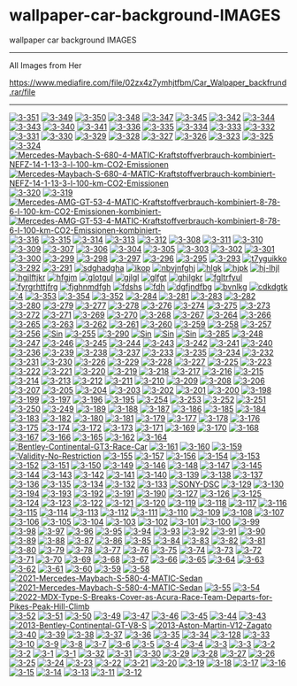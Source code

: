 # wallpaper-car-background-IMAGES
wallpaper car background IMAGES

** **

All Images from Her

https://www.mediafire.com/file/02zx4z7ymhjtfbm/Car_Walpaper_backfrund.rar/file

** **

<a href="https://ibb.co/VSQJgFz"><img src="https://i.ibb.co/0MFmC06/3-351.jpg" alt="3-351" border="0"></a>
<a href="https://ibb.co/1LmG6tN"><img src="https://i.ibb.co/zr4VJTg/3-349.jpg" alt="3-349" border="0"></a>
<a href="https://ibb.co/HHHm5QN"><img src="https://i.ibb.co/G55gzjs/3-350.jpg" alt="3-350" border="0"></a>
<a href="https://ibb.co/5rQtw7X"><img src="https://i.ibb.co/gS0Hhnb/3-348.jpg" alt="3-348" border="0"></a>
<a href="https://ibb.co/bBvKr8z"><img src="https://i.ibb.co/d2p5QzG/3-347.jpg" alt="3-347" border="0"></a>
<a href="https://ibb.co/wS4bpbH"><img src="https://i.ibb.co/VgThMhy/3-345.jpg" alt="3-345" border="0"></a>
<a href="https://ibb.co/J3fgdQ1"><img src="https://i.ibb.co/2ZDH6N9/3-342.jpg" alt="3-342" border="0"></a>
<a href="https://ibb.co/gjGb7Ny"><img src="https://i.ibb.co/w0TZLVy/3-344.jpg" alt="3-344" border="0"></a>
<a href="https://ibb.co/FwFz2x9"><img src="https://i.ibb.co/0MxrTDk/3-343.jpg" alt="3-343" border="0"></a>
<a href="https://ibb.co/zPJ044s"><img src="https://i.ibb.co/ygSbQQ0/3-340.jpg" alt="3-340" border="0"></a>
<a href="https://ibb.co/hBtkZ7J"><img src="https://i.ibb.co/dPzSLWw/3-341.jpg" alt="3-341" border="0"></a>
<a href="https://ibb.co/2kgVNBr"><img src="https://i.ibb.co/W2g8t1X/3-336.jpg" alt="3-336" border="0"></a>
<a href="https://ibb.co/VVLVJgj"><img src="https://i.ibb.co/rkQkFx7/3-335.jpg" alt="3-335" border="0"></a>
<a href="https://ibb.co/JFFtzk2"><img src="https://i.ibb.co/gFF9Dgw/3-334.jpg" alt="3-334" border="0"></a>
<a href="https://ibb.co/b1pbyjJ"><img src="https://i.ibb.co/F6GHfkV/3-333.jpg" alt="3-333" border="0"></a>
<a href="https://ibb.co/92RnVqR"><img src="https://i.ibb.co/hHpsZKp/3-332.jpg" alt="3-332" border="0"></a>
<a href="https://ibb.co/hDGMcQ3"><img src="https://i.ibb.co/m6nB0Zf/3-331.jpg" alt="3-331" border="0"></a>
<a href="https://ibb.co/VwxkVRT"><img src="https://i.ibb.co/0sKzqTr/3-330.jpg" alt="3-330" border="0"></a>
<a href="https://ibb.co/s3XpKJ0"><img src="https://i.ibb.co/vzMC3v7/3-329.jpg" alt="3-329" border="0"></a>
<a href="https://ibb.co/K07qQcL"><img src="https://i.ibb.co/3rWN85M/3-328.jpg" alt="3-328" border="0"></a>
<a href="https://ibb.co/VW5Hz8n"><img src="https://i.ibb.co/zhD8Bw9/3-327.jpg" alt="3-327" border="0"></a>
<a href="https://ibb.co/5L2nQ8S"><img src="https://i.ibb.co/hVCZGW4/3-326.jpg" alt="3-326" border="0"></a>
<a href="https://ibb.co/PWyxGHH"><img src="https://i.ibb.co/ykC0Fjj/3-323.jpg" alt="3-323" border="0"></a>
<a href="https://ibb.co/Xt1Lj7Y"><img src="https://i.ibb.co/KWdhb2K/3-325.jpg" alt="3-325" border="0"></a>
<a href="https://ibb.co/zNC85H1"><img src="https://i.ibb.co/hCrXM1k/3-324.jpg" alt="3-324" border="0"></a>
<a href="https://ibb.co/ZmSmfCz"><img src="https://i.ibb.co/RyNygWT/Mercedes-Maybach-S-680-4-MATIC-Kraftstoffverbrauch-kombiniert-NEFZ-14-1-13-3-l-100-km-CO2-Emissionen.jpg" alt="Mercedes-Maybach-S-680-4-MATIC-Kraftstoffverbrauch-kombiniert-NEFZ-14-1-13-3-l-100-km-CO2-Emissionen" border="0"></a>
<a href="https://ibb.co/3hf2ZdM"><img src="https://i.ibb.co/GPsySpt/Mercedes-Maybach-S-680-4-MATIC-Kraftstoffverbrauch-kombiniert-NEFZ-14-1-13-3-l-100-km-CO2-Emissionen.jpg" alt="Mercedes-Maybach-S-680-4-MATIC-Kraftstoffverbrauch-kombiniert-NEFZ-14-1-13-3-l-100-km-CO2-Emissionen" border="0"></a>
<a href="https://ibb.co/5LqVCT4"><img src="https://i.ibb.co/DQ3nm4W/3-320.jpg" alt="3-320" border="0"></a>
<a href="https://ibb.co/xfRHH13"><img src="https://i.ibb.co/s6MHHKt/3-319.jpg" alt="3-319" border="0"></a>
<a href="https://ibb.co/F3PKMSP"><img src="https://i.ibb.co/C8rzZkr/Mercedes-AMG-GT-53-4-MATIC-Kraftstoffverbrauch-kombiniert-8-78-6-l-100-km-CO2-Emissionen-kombiniert.jpg" alt="Mercedes-AMG-GT-53-4-MATIC-Kraftstoffverbrauch-kombiniert-8-78-6-l-100-km-CO2-Emissionen-kombiniert-" border="0"></a>
<a href="https://ibb.co/X8B4ndg"><img src="https://i.ibb.co/fvRS3K5/Mercedes-AMG-GT-53-4-MATIC-Kraftstoffverbrauch-kombiniert-8-78-6-l-100-km-CO2-Emissionen-kombiniert.jpg" alt="Mercedes-AMG-GT-53-4-MATIC-Kraftstoffverbrauch-kombiniert-8-78-6-l-100-km-CO2-Emissionen-kombiniert-" border="0"></a>
<a href="https://ibb.co/RgKdYB1"><img src="https://i.ibb.co/6ySLr12/3-316.jpg" alt="3-316" border="0"></a>
<a href="https://ibb.co/8KqkFX7"><img src="https://i.ibb.co/NV5Rw7y/3-315.jpg" alt="3-315" border="0"></a>
<a href="https://ibb.co/YdbMWBy"><img src="https://i.ibb.co/8xXpBgd/3-314.jpg" alt="3-314" border="0"></a>
<a href="https://ibb.co/hHjgPYt"><img src="https://i.ibb.co/5vy1NKf/3-313.jpg" alt="3-313" border="0"></a>
<a href="https://ibb.co/Kxw2hjt"><img src="https://i.ibb.co/yFS6Pnz/3-312.jpg" alt="3-312" border="0"></a>
<a href="https://ibb.co/cQPxqsv"><img src="https://i.ibb.co/hVkC0TM/3-308.jpg" alt="3-308" border="0"></a>
<a href="https://ibb.co/BCFFqhW"><img src="https://i.ibb.co/pL55JHV/3-311.jpg" alt="3-311" border="0"></a>
<a href="https://ibb.co/RBhV9gY"><img src="https://i.ibb.co/b2H8P6Q/3-310.jpg" alt="3-310" border="0"></a>
<a href="https://ibb.co/Dtt0d2k"><img src="https://i.ibb.co/Qffy0wn/3-309.jpg" alt="3-309" border="0"></a>
<a href="https://ibb.co/PW4GYnv"><img src="https://i.ibb.co/vdm4BG6/3-307.jpg" alt="3-307" border="0"></a>
<a href="https://ibb.co/QYgj0YJ"><img src="https://i.ibb.co/zPMHdPm/3-306.jpg" alt="3-306" border="0"></a>
<a href="https://ibb.co/bsb4PzF"><img src="https://i.ibb.co/n7PXbzB/3-304.jpg" alt="3-304" border="0"></a>
<a href="https://ibb.co/p36BF9Q"><img src="https://i.ibb.co/9qmk5Ch/3-305.jpg" alt="3-305" border="0"></a>
<a href="https://ibb.co/w686bbB"><img src="https://i.ibb.co/SvHv115/3-303.jpg" alt="3-303" border="0"></a>
<a href="https://ibb.co/cThq9XM"><img src="https://i.ibb.co/ggZY8FH/3-302.jpg" alt="3-302" border="0"></a>
<a href="https://ibb.co/qDJStDv"><img src="https://i.ibb.co/FhHrShF/3-301.jpg" alt="3-301" border="0"></a>
<a href="https://ibb.co/0cLXyF5"><img src="https://i.ibb.co/s24P967/3-300.jpg" alt="3-300" border="0"></a>
<a href="https://ibb.co/c6J3QXq"><img src="https://i.ibb.co/T4c2tqy/3-299.jpg" alt="3-299" border="0"></a>
<a href="https://ibb.co/WHbK7cF"><img src="https://i.ibb.co/2FDKRjP/3-298.jpg" alt="3-298" border="0"></a>
<a href="https://ibb.co/fF71qyr"><img src="https://i.ibb.co/kBFH5wq/3-297.jpg" alt="3-297" border="0"></a>
<a href="https://ibb.co/djxLWQf"><img src="https://i.ibb.co/JmgyBzc/3-296.jpg" alt="3-296" border="0"></a>
<a href="https://ibb.co/G5N2Lfv"><img src="https://i.ibb.co/x7dj0KS/3-295.jpg" alt="3-295" border="0"></a>
<a href="https://ibb.co/ysNQbHK"><img src="https://i.ibb.co/6syWfjG/3-293.jpg" alt="3-293" border="0"></a>
<a href="https://ibb.co/GVhZdhD"><img src="https://i.ibb.co/8jhymhw/t7yguikko.jpg" alt="t7yguikko" border="0"></a>
<a href="https://ibb.co/1MgWxwS"><img src="https://i.ibb.co/W0hJ1YT/3-292.jpg" alt="3-292" border="0"></a>
<a href="https://ibb.co/r022SzY"><img src="https://i.ibb.co/54hhySm/3-291.jpg" alt="3-291" border="0"></a>
<a href="https://ibb.co/1R4sjM8"><img src="https://i.ibb.co/MPJ8QfM/sdghadgha.jpg" alt="sdghadgha" border="0"></a>
<a href="https://ibb.co/mvQcxn6"><img src="https://i.ibb.co/FsGDPQg/ikop.jpg" alt="ikop" border="0"></a>
<a href="https://ibb.co/P99z86M"><img src="https://i.ibb.co/JyyFPsq/nbvjnfghj.jpg" alt="nbvjnfghj" border="0"></a>
<a href="https://ibb.co/QJJPMRb"><img src="https://i.ibb.co/9ppbWL8/hlgk.jpg" alt="hlgk" border="0"></a>
<a href="https://ibb.co/wrGn3WK"><img src="https://i.ibb.co/YTn5Ykt/hjpk.jpg" alt="hjpk" border="0"></a>
<a href="https://ibb.co/nRNPmcp"><img src="https://i.ibb.co/6N7XwPQ/hj-lhjl.jpg" alt="hj-lhjl" border="0"></a>
<a href="https://ibb.co/XYG22Vq"><img src="https://i.ibb.co/LNskkv3/hgjlftjkr.jpg" alt="hgjlftjkr" border="0"></a>
<a href="https://ibb.co/jJDL5W3"><img src="https://i.ibb.co/kmXhy9q/hfgjm.jpg" alt="hfgjm" border="0"></a>
<a href="https://ibb.co/Mk1zH7j"><img src="https://i.ibb.co/pjKHTds/glotgul.jpg" alt="glotgul" border="0"></a>
<a href="https://ibb.co/Fwj2Q0s"><img src="https://i.ibb.co/C7TgjMJ/gjlgl.jpg" alt="gjlgl" border="0"></a>
<a href="https://ibb.co/F0VVj3G"><img src="https://i.ibb.co/P9QQfjB/glfgt.jpg" alt="glfgt" border="0"></a>
<a href="https://ibb.co/M1SMJ7Z"><img src="https://i.ibb.co/gW9zcJm/ghjlgkr.jpg" alt="ghjlgkr" border="0"></a>
<a href="https://ibb.co/K6cyHpJ"><img src="https://i.ibb.co/9nmYjk7/fgltrfyul.jpg" alt="fgltrfyul" border="0"></a>
<a href="https://ibb.co/r2DZyqq"><img src="https://i.ibb.co/1GF92BB/fyrgrhttjfrg.jpg" alt="fyrgrhttjfrg" border="0"></a>
<a href="https://ibb.co/fpC8rL8"><img src="https://i.ibb.co/VSvHM5H/fjghnmdfgh.jpg" alt="fjghnmdfgh" border="0"></a>
<a href="https://ibb.co/BzMP96S"><img src="https://i.ibb.co/xCTsNgR/fdshs.jpg" alt="fdshs" border="0"></a>
<a href="https://ibb.co/ZYfRvW4"><img src="https://i.ibb.co/GtdfGcY/fdh.jpg" alt="fdh" border="0"></a>
<a href="https://ibb.co/jvpc99s"><img src="https://i.ibb.co/nsWHqqt/dgfjndfbg.jpg" alt="dgfjndfbg" border="0"></a>
<a href="https://ibb.co/G5Pr2tZ"><img src="https://i.ibb.co/5RcJ8nQ/bvnlkg.jpg" alt="bvnlkg" border="0"></a>
<a href="https://ibb.co/cNYpJ0x"><img src="https://i.ibb.co/HrhM76X/cdkdgtk.jpg" alt="cdkdgtk" border="0"></a>
<a href="https://ibb.co/82yMkwW"><img src="https://i.ibb.co/VDFV6G7/4.jpg" alt="4" border="0"></a>
<a href="https://ibb.co/68848Gt"><img src="https://i.ibb.co/hccKcrd/3-353.jpg" alt="3-353" border="0"></a>
<a href="https://ibb.co/pvDymkL"><img src="https://i.ibb.co/8D3chQ7/3-354.jpg" alt="3-354" border="0"></a>
<a href="https://ibb.co/Cmyg6hj"><img src="https://i.ibb.co/vVWphZN/3-352.jpg" alt="3-352" border="0"></a>
<a href="https://ibb.co/T2TGkxf"><img src="https://i.ibb.co/SyxgP4j/3-284.jpg" alt="3-284" border="0"></a>
<a href="https://ibb.co/gJpvgZd"><img src="https://i.ibb.co/x60m5qY/3-281.jpg" alt="3-281" border="0"></a>
<a href="https://ibb.co/DbyG5mH"><img src="https://i.ibb.co/j52VgqP/3-283.jpg" alt="3-283" border="0"></a>
<a href="https://ibb.co/2gVMqYX"><img src="https://i.ibb.co/Wg8znpS/3-282.jpg" alt="3-282" border="0"></a>
<a href="https://ibb.co/rk7sDpF"><img src="https://i.ibb.co/Mn26F1Z/3-280.jpg" alt="3-280" border="0"></a>
<a href="https://ibb.co/Gx8bby7"><img src="https://i.ibb.co/Lkc22mS/3-279.jpg" alt="3-279" border="0"></a>
<a href="https://ibb.co/YDqSwJL"><img src="https://i.ibb.co/28frHRk/3-277.jpg" alt="3-277" border="0"></a>
<a href="https://ibb.co/482nnvZ"><img src="https://i.ibb.co/ByG55WV/3-278.jpg" alt="3-278" border="0"></a>
<a href="https://ibb.co/DfkkFx8"><img src="https://i.ibb.co/b5LLVS2/3-276.jpg" alt="3-276" border="0"></a>
<a href="https://ibb.co/XjB0q91"><img src="https://i.ibb.co/q7GqvzK/3-274.jpg" alt="3-274" border="0"></a>
<a href="https://ibb.co/ZzTzTRs"><img src="https://i.ibb.co/v4z4zC5/3-275.jpg" alt="3-275" border="0"></a>
<a href="https://ibb.co/dPGJk9D"><img src="https://i.ibb.co/X7SkFBt/3-273.jpg" alt="3-273" border="0"></a>
<a href="https://ibb.co/YP1ZJH4"><img src="https://i.ibb.co/sbNHc8p/3-272.jpg" alt="3-272" border="0"></a>
<a href="https://ibb.co/W5BNjnK"><img src="https://i.ibb.co/YQf4w2j/3-271.jpg" alt="3-271" border="0"></a>
<a href="https://ibb.co/T4jKCCh"><img src="https://i.ibb.co/fk68cc0/3-269.jpg" alt="3-269" border="0"></a>
<a href="https://ibb.co/sb3pD7B"><img src="https://i.ibb.co/7jyxTh9/3-270.jpg" alt="3-270" border="0"></a>
<a href="https://ibb.co/Kq7srP4"><img src="https://i.ibb.co/hWHdm6Q/3-268.jpg" alt="3-268" border="0"></a>
<a href="https://ibb.co/ZKxs1Tn"><img src="https://i.ibb.co/gwJ1Fg5/3-267.jpg" alt="3-267" border="0"></a>
<a href="https://ibb.co/nP4wT95"><img src="https://i.ibb.co/sWcghnM/3-264.jpg" alt="3-264" border="0"></a>
<a href="https://ibb.co/4Psq4vh"><img src="https://i.ibb.co/86zCPv1/3-266.jpg" alt="3-266" border="0"></a>
<a href="https://ibb.co/fSWjmdD"><img src="https://i.ibb.co/sP48L9W/3-265.jpg" alt="3-265" border="0"></a>
<a href="https://ibb.co/gV4XRPm"><img src="https://i.ibb.co/X8YdC3j/3-263.jpg" alt="3-263" border="0"></a>
<a href="https://ibb.co/kxkB4Fr"><img src="https://i.ibb.co/479t8xD/3-262.jpg" alt="3-262" border="0"></a>
<a href="https://ibb.co/PY0zDpv"><img src="https://i.ibb.co/LPHhNwX/3-261.jpg" alt="3-261" border="0"></a>
<a href="https://ibb.co/k39F3bV"><img src="https://i.ibb.co/jVWFV09/3-260.jpg" alt="3-260" border="0"></a>
<a href="https://ibb.co/b1Wzn28"><img src="https://i.ibb.co/zsnGw70/3-259.jpg" alt="3-259" border="0"></a>
<a href="https://ibb.co/QN98m5P"><img src="https://i.ibb.co/Hz7NgJt/3-258.jpg" alt="3-258" border="0"></a>
<a href="https://ibb.co/h1x86PN"><img src="https://i.ibb.co/Csp0cky/3-257.jpg" alt="3-257" border="0"></a>
<a href="https://ibb.co/bmP32X1"><img src="https://i.ibb.co/vqHBQk1/3-256.jpg" alt="3-256" border="0"></a>
<a href="https://ibb.co/0GLVTSr"><img src="https://i.ibb.co/tJ6PgtD/Sin.jpg" alt="Sin" border="0"></a>
<a href="https://ibb.co/09jDhSd"><img src="https://i.ibb.co/pKv0J89/3-255.jpg" alt="3-255" border="0"></a>
<a href="https://ibb.co/jLyDn95"><img src="https://i.ibb.co/gDSJkb7/3-290.jpg" alt="3-290" border="0"></a>
<a href="https://ibb.co/khMHB4z"><img src="https://i.ibb.co/NL7VC9f/Sin.jpg" alt="Sin" border="0"></a>
<a href="https://ibb.co/Wndkkbz"><img src="https://i.ibb.co/Q9qPP2H/Sin.jpg" alt="Sin" border="0"></a>
<a href="https://ibb.co/YhscNdb"><img src="https://i.ibb.co/jDXy8wH/Sin.jpg" alt="Sin" border="0"></a>
<a href="https://ibb.co/WHkkTxB"><img src="https://i.ibb.co/K52210V/3-285.jpg" alt="3-285" border="0"></a>
<a href="https://ibb.co/rdNc7DP"><img src="https://i.ibb.co/BnFrz0D/3-248.jpg" alt="3-248" border="0"></a>
<a href="https://ibb.co/8x5sdMj"><img src="https://i.ibb.co/n1cmnrD/3-247.jpg" alt="3-247" border="0"></a>
<a href="https://ibb.co/61TbYCr"><img src="https://i.ibb.co/1dPKZW7/3-246.jpg" alt="3-246" border="0"></a>
<a href="https://ibb.co/TYfmcqj"><img src="https://i.ibb.co/k57QK6b/3-245.jpg" alt="3-245" border="0"></a>
<a href="https://ibb.co/dQ5R9YR"><img src="https://i.ibb.co/K9rJZvJ/3-244.jpg" alt="3-244" border="0"></a>
<a href="https://ibb.co/WtZ1JZb"><img src="https://i.ibb.co/VmR84R7/3-243.jpg" alt="3-243" border="0"></a>
<a href="https://ibb.co/ZMx7pHq"><img src="https://i.ibb.co/sVqzd58/3-242.jpg" alt="3-242" border="0"></a>
<a href="https://ibb.co/X3DmvHV"><img src="https://i.ibb.co/yYpLb2V/3-241.jpg" alt="3-241" border="0"></a>
<a href="https://ibb.co/YhxfN5k"><img src="https://i.ibb.co/yqrgNzy/3-240.jpg" alt="3-240" border="0"></a>
<a href="https://ibb.co/cXyFSq2"><img src="https://i.ibb.co/jZ8MPt3/3-236.jpg" alt="3-236" border="0"></a>
<a href="https://ibb.co/rdW7H7s"><img src="https://i.ibb.co/CPr1Q12/3-239.jpg" alt="3-239" border="0"></a>
<a href="https://ibb.co/Xsnv5J3"><img src="https://i.ibb.co/1qCwX2d/3-238.jpg" alt="3-238" border="0"></a>
<a href="https://ibb.co/dfFsKDD"><img src="https://i.ibb.co/6yzcsFF/3-237.jpg" alt="3-237" border="0"></a>
<a href="https://ibb.co/MBLZp0Q"><img src="https://i.ibb.co/J3Pm2Jg/3-233.jpg" alt="3-233" border="0"></a>
<a href="https://ibb.co/MSTy3dM"><img src="https://i.ibb.co/SyTD9SR/3-235.jpg" alt="3-235" border="0"></a>
<a href="https://ibb.co/zmt3Xxt"><img src="https://i.ibb.co/vcMN3qM/3-234.jpg" alt="3-234" border="0"></a>
<a href="https://ibb.co/RTwP4GV"><img src="https://i.ibb.co/7tmVNx6/3-232.jpg" alt="3-232" border="0"></a>
<a href="https://ibb.co/GP0p8Bv"><img src="https://i.ibb.co/vzHqTgx/3-231.jpg" alt="3-231" border="0"></a>
<a href="https://ibb.co/0rRbg7r"><img src="https://i.ibb.co/Wf4Jbhf/3-230.jpg" alt="3-230" border="0"></a>
<a href="https://ibb.co/MffY39f"><img src="https://i.ibb.co/m00LMS0/3-226.jpg" alt="3-226" border="0"></a>
<a href="https://ibb.co/TvyQV8Q"><img src="https://i.ibb.co/M2dzYVz/3-229.jpg" alt="3-229" border="0"></a>
<a href="https://ibb.co/qNdVL6H"><img src="https://i.ibb.co/y6X7m2z/3-228.jpg" alt="3-228" border="0"></a>
<a href="https://ibb.co/vL0qqzB"><img src="https://i.ibb.co/8P1ss8B/3-227.jpg" alt="3-227" border="0"></a>
<a href="https://ibb.co/nRJkj7r"><img src="https://i.ibb.co/V34BTgV/3-225.jpg" alt="3-225" border="0"></a>
<a href="https://ibb.co/QnpCCRL"><img src="https://i.ibb.co/TRYbbS6/3-223.jpg" alt="3-223" border="0"></a>
<a href="https://ibb.co/12V4jZq"><img src="https://i.ibb.co/KyZ8S6q/3-222.jpg" alt="3-222" border="0"></a>
<a href="https://ibb.co/2ndNnPj"><img src="https://i.ibb.co/TvtLvRH/3-221.jpg" alt="3-221" border="0"></a>
<a href="https://ibb.co/hH3yvQN"><img src="https://i.ibb.co/QnyfGSV/3-220.jpg" alt="3-220" border="0"></a>
<a href="https://ibb.co/ypJ1Wxb"><img src="https://i.ibb.co/jzF2gj1/3-219.jpg" alt="3-219" border="0"></a>
<a href="https://ibb.co/X3WyzVT"><img src="https://i.ibb.co/MGg8R9L/3-218.jpg" alt="3-218" border="0"></a>
<a href="https://ibb.co/4sYPKSr"><img src="https://i.ibb.co/Q8CrpHw/3-217.jpg" alt="3-217" border="0"></a>
<a href="https://ibb.co/PjjmHXh"><img src="https://i.ibb.co/T22v3j8/3-216.jpg" alt="3-216" border="0"></a>
<a href="https://ibb.co/qd4WSz3"><img src="https://i.ibb.co/9NfVDJk/3-215.jpg" alt="3-215" border="0"></a>
<a href="https://ibb.co/bPKq5CT"><img src="https://i.ibb.co/MsCWktr/3-214.jpg" alt="3-214" border="0"></a>
<a href="https://ibb.co/KqnPKHf"><img src="https://i.ibb.co/0M57s36/3-213.jpg" alt="3-213" border="0"></a>
<a href="https://ibb.co/3YL9Frx"><img src="https://i.ibb.co/Kz3ps0t/3-212.jpg" alt="3-212" border="0"></a>
<a href="https://ibb.co/LNGd3M2"><img src="https://i.ibb.co/NT42MXH/3-211.jpg" alt="3-211" border="0"></a>
<a href="https://ibb.co/2Mp8J77"><img src="https://i.ibb.co/M1J8dDD/3-210.jpg" alt="3-210" border="0"></a>
<a href="https://ibb.co/4Sw0mMd"><img src="https://i.ibb.co/wQZ20Cs/3-209.jpg" alt="3-209" border="0"></a>
<a href="https://ibb.co/Xkgw7KD"><img src="https://i.ibb.co/5xy7rSk/3-208.jpg" alt="3-208" border="0"></a>
<a href="https://ibb.co/92j9CBf"><img src="https://i.ibb.co/gwCMBQX/3-206.jpg" alt="3-206" border="0"></a>
<a href="https://ibb.co/xDY92PV"><img src="https://i.ibb.co/ZVS4fty/3-207.jpg" alt="3-207" border="0"></a>
<a href="https://ibb.co/0c2Nkgg"><img src="https://i.ibb.co/NsChX88/3-205.jpg" alt="3-205" border="0"></a>
<a href="https://ibb.co/QYWdFbj"><img src="https://i.ibb.co/JrYQRBF/3-204.jpg" alt="3-204" border="0"></a>
<a href="https://ibb.co/YtxNVcv"><img src="https://i.ibb.co/khtGP4Y/3-203.jpg" alt="3-203" border="0"></a>
<a href="https://ibb.co/gShsQgT"><img src="https://i.ibb.co/McQqKNV/3-202.jpg" alt="3-202" border="0"></a>
<a href="https://ibb.co/mtdpbQK"><img src="https://i.ibb.co/Y8JgPvS/3-201.jpg" alt="3-201" border="0"></a>
<a href="https://ibb.co/J5tT8wG"><img src="https://i.ibb.co/Hn4yRfb/3-200.jpg" alt="3-200" border="0"></a>
<a href="https://ibb.co/cTgcZXQ"><img src="https://i.ibb.co/VBjWzpT/3-198.jpg" alt="3-198" border="0"></a>
<a href="https://ibb.co/zNdk31D"><img src="https://i.ibb.co/Bwk1hmF/3-199.jpg" alt="3-199" border="0"></a>
<a href="https://ibb.co/hW8tzDQ"><img src="https://i.ibb.co/cFT7nDf/3-197.jpg" alt="3-197" border="0"></a>
<a href="https://ibb.co/prJcBGk"><img src="https://i.ibb.co/Dg5hHsj/3-196.jpg" alt="3-196" border="0"></a>
<a href="https://ibb.co/dtMYMSf"><img src="https://i.ibb.co/0K2b2kn/3-195.jpg" alt="3-195" border="0"></a>
<a href="https://ibb.co/sHTb452"><img src="https://i.ibb.co/YZ5PSD3/3-254.jpg" alt="3-254" border="0"></a>
<a href="https://ibb.co/1K16B2T"><img src="https://i.ibb.co/0ZTt1Jr/3-253.jpg" alt="3-253" border="0"></a>
<a href="https://ibb.co/ZmRhQSd"><img src="https://i.ibb.co/dgsQNtB/3-252.jpg" alt="3-252" border="0"></a>
<a href="https://ibb.co/2tWgQfJ"><img src="https://i.ibb.co/yydW1b2/3-251.jpg" alt="3-251" border="0"></a>
<a href="https://ibb.co/pJmXD14"><img src="https://i.ibb.co/HnJgvKG/3-250.jpg" alt="3-250" border="0"></a>
<a href="https://ibb.co/njjhync"><img src="https://i.ibb.co/TttzGb8/3-249.jpg" alt="3-249" border="0"></a>
<a href="https://ibb.co/55kkWCv"><img src="https://i.ibb.co/rZ33GqM/3-189.jpg" alt="3-189" border="0"></a>
<a href="https://ibb.co/SyTjF2f"><img src="https://i.ibb.co/kBn7Npm/3-188.jpg" alt="3-188" border="0"></a>
<a href="https://ibb.co/tzD7B9T"><img src="https://i.ibb.co/8b9WMHL/3-187.jpg" alt="3-187" border="0"></a>
<a href="https://ibb.co/SKJHxQd"><img src="https://i.ibb.co/fCQZS8n/3-186.jpg" alt="3-186" border="0"></a>
<a href="https://ibb.co/6tnZk10"><img src="https://i.ibb.co/7pYzqRt/3-185.jpg" alt="3-185" border="0"></a>
<a href="https://ibb.co/fp8nTTR"><img src="https://i.ibb.co/cFbCss5/3-184.jpg" alt="3-184" border="0"></a>
<a href="https://ibb.co/V3LNvXV"><img src="https://i.ibb.co/JCcdzXn/3-183.jpg" alt="3-183" border="0"></a>
<a href="https://ibb.co/cvrhcFK"><img src="https://i.ibb.co/7z1tJWx/3-182.jpg" alt="3-182" border="0"></a>
<a href="https://ibb.co/WyBV6yH"><img src="https://i.ibb.co/MVPBsVg/3-180.jpg" alt="3-180" border="0"></a>
<a href="https://ibb.co/bFNtmwX"><img src="https://i.ibb.co/C6VL8CQ/3-181.jpg" alt="3-181" border="0"></a>
<a href="https://ibb.co/CnGS35P"><img src="https://i.ibb.co/8jZQLDY/3-179.jpg" alt="3-179" border="0"></a>
<a href="https://ibb.co/RyMVG63"><img src="https://i.ibb.co/C2XTp9b/3-177.jpg" alt="3-177" border="0"></a>
<a href="https://ibb.co/Lg6bXVV"><img src="https://i.ibb.co/dp61w88/3-178.jpg" alt="3-178" border="0"></a>
<a href="https://ibb.co/6H8Trnr"><img src="https://i.ibb.co/2vSCWnW/3-176.jpg" alt="3-176" border="0"></a>
<a href="https://ibb.co/tDT3wWB"><img src="https://i.ibb.co/89LXnSM/3-175.jpg" alt="3-175" border="0"></a>
<a href="https://ibb.co/C8Dj9tV"><img src="https://i.ibb.co/4t3bSf4/3-174.jpg" alt="3-174" border="0"></a>
<a href="https://ibb.co/MMddKzN"><img src="https://i.ibb.co/GcmmGZP/3-172.jpg" alt="3-172" border="0"></a>
<a href="https://ibb.co/hM70vwV"><img src="https://i.ibb.co/3srKHQc/3-173.jpg" alt="3-173" border="0"></a>
<a href="https://ibb.co/QJrF0Lv"><img src="https://i.ibb.co/x2JSZWq/3-171.jpg" alt="3-171" border="0"></a>
<a href="https://ibb.co/3RHq2Hx"><img src="https://i.ibb.co/KKHkdHt/3-169.jpg" alt="3-169" border="0"></a>
<a href="https://ibb.co/fx9hzzW"><img src="https://i.ibb.co/wz79FFq/3-170.jpg" alt="3-170" border="0"></a>
<a href="https://ibb.co/qBBgGtS"><img src="https://i.ibb.co/gyyW152/3-168.jpg" alt="3-168" border="0"></a>
<a href="https://ibb.co/TrV86k5"><img src="https://i.ibb.co/wY9WVR1/3-167.jpg" alt="3-167" border="0"></a>
<a href="https://ibb.co/rtcnGLj"><img src="https://i.ibb.co/FW0Gbfr/3-166.jpg" alt="3-166" border="0"></a>
<a href="https://ibb.co/8mTGwFF"><img src="https://i.ibb.co/RgZtKLL/3-165.jpg" alt="3-165" border="0"></a>
<a href="https://ibb.co/jH0Nrnr"><img src="https://i.ibb.co/qxqSrTr/3-162.jpg" alt="3-162" border="0"></a>
<a href="https://ibb.co/vB9b25V"><img src="https://i.ibb.co/GJmXgwn/3-164.jpg" alt="3-164" border="0"></a>
<a href="https://ibb.co/qMxRFWY"><img src="https://i.ibb.co/zhNSH7V/Bentley-Continental-GT3-Race-Car.jpg" alt="Bentley-Continental-GT3-Race-Car" border="0"></a>
<a href="https://ibb.co/mzhYmQ2"><img src="https://i.ibb.co/C0VXqxY/3-161.jpg" alt="3-161" border="0"></a>
<a href="https://ibb.co/MktCZT3"><img src="https://i.ibb.co/5hSRGDf/3-160.jpg" alt="3-160" border="0"></a>
<a href="https://ibb.co/wCg58M6"><img src="https://i.ibb.co/mtTfd6z/3-159.jpg" alt="3-159" border="0"></a>
<a href="https://ibb.co/D7Skfbr"><img src="https://i.ibb.co/19wKGnz/Validity-No-Restriction.jpg" alt="Validity-No-Restriction" border="0"></a>
<a href="https://ibb.co/bbfY4Gt"><img src="https://i.ibb.co/rdWqBX9/3-155.jpg" alt="3-155" border="0"></a>
<a href="https://ibb.co/HgyjYZG"><img src="https://i.ibb.co/GPDqkmC/3-157.jpg" alt="3-157" border="0"></a>
<a href="https://ibb.co/PFmz1rn"><img src="https://i.ibb.co/vVwvLcG/3-156.jpg" alt="3-156" border="0"></a>
<a href="https://ibb.co/q9M3Hfv"><img src="https://i.ibb.co/jGvPC2S/3-154.jpg" alt="3-154" border="0"></a>
<a href="https://ibb.co/0BB3w95"><img src="https://i.ibb.co/gvvCnWY/3-153.jpg" alt="3-153" border="0"></a>
<a href="https://ibb.co/2qSjX8t"><img src="https://i.ibb.co/8MbjFz5/3-152.jpg" alt="3-152" border="0"></a>
<a href="https://ibb.co/wRf9XSM"><img src="https://i.ibb.co/DtZxy95/3-151.jpg" alt="3-151" border="0"></a>
<a href="https://ibb.co/G5hp96t"><img src="https://i.ibb.co/vjtqhFQ/3-150.jpg" alt="3-150" border="0"></a>
<a href="https://ibb.co/5cTfW7B"><img src="https://i.ibb.co/mzJMCx6/3-149.jpg" alt="3-149" border="0"></a>
<a href="https://ibb.co/vxdH7XQ"><img src="https://i.ibb.co/DDMtxr8/3-146.jpg" alt="3-146" border="0"></a>
<a href="https://ibb.co/y5pf002"><img src="https://i.ibb.co/92h8nnP/3-148.jpg" alt="3-148" border="0"></a>
<a href="https://ibb.co/0GzcFMN"><img src="https://i.ibb.co/Kr8XLqZ/3-147.jpg" alt="3-147" border="0"></a>
<a href="https://ibb.co/sHJGqNR"><img src="https://i.ibb.co/q5Ffpcj/3-145.jpg" alt="3-145" border="0"></a>
<a href="https://ibb.co/4wyKzYQ"><img src="https://i.ibb.co/BHDcbr1/3-144.jpg" alt="3-144" border="0"></a>
<a href="https://ibb.co/LrK8F00"><img src="https://i.ibb.co/C6Lzcww/3-143.jpg" alt="3-143" border="0"></a>
<a href="https://ibb.co/pKFSwvk"><img src="https://i.ibb.co/wQmfgN2/3-142.jpg" alt="3-142" border="0"></a>
<a href="https://ibb.co/bHXCbQQ"><img src="https://i.ibb.co/rbHzdFF/3-141.jpg" alt="3-141" border="0"></a>
<a href="https://ibb.co/GT697Db"><img src="https://i.ibb.co/M6vfnH3/3-140.jpg" alt="3-140" border="0"></a>
<a href="https://ibb.co/0VDvwyf"><img src="https://i.ibb.co/2YnHb3j/3-139.jpg" alt="3-139" border="0"></a>
<a href="https://ibb.co/V3SnXbM"><img src="https://i.ibb.co/N7jDwfW/3-138.jpg" alt="3-138" border="0"></a>
<a href="https://ibb.co/2vCDHNF"><img src="https://i.ibb.co/n7YHtCw/3-137.jpg" alt="3-137" border="0"></a>
<a href="https://ibb.co/DGzP8J8"><img src="https://i.ibb.co/z8QW7M7/3-136.jpg" alt="3-136" border="0"></a>
<a href="https://ibb.co/Ws8BZPL"><img src="https://i.ibb.co/mSZhkX3/3-135.jpg" alt="3-135" border="0"></a>
<a href="https://ibb.co/Yjj2Dh8"><img src="https://i.ibb.co/Kyy6NW7/3-134.jpg" alt="3-134" border="0"></a>
<a href="https://ibb.co/s5QkShJ"><img src="https://i.ibb.co/FsJNv9q/3-132.jpg" alt="3-132" border="0"></a>
<a href="https://ibb.co/W6D3hqd"><img src="https://i.ibb.co/37fs3G8/3-133.jpg" alt="3-133" border="0"></a>
<a href="https://ibb.co/BN0dvkv"><img src="https://i.ibb.co/YZHYJgJ/SONY-DSC.jpg" alt="SONY-DSC" border="0"></a>
<a href="https://ibb.co/1mbBCy9"><img src="https://i.ibb.co/nLR4XdD/3-129.jpg" alt="3-129" border="0"></a>
<a href="https://ibb.co/ZMYsY3x"><img src="https://i.ibb.co/YLy9y6h/3-130.jpg" alt="3-130" border="0"></a>
<a href="https://ibb.co/7XhSKmQ"><img src="https://i.ibb.co/mGpR4W0/3-194.jpg" alt="3-194" border="0"></a>
<a href="https://ibb.co/RT11c6F"><img src="https://i.ibb.co/23wwdM9/3-193.jpg" alt="3-193" border="0"></a>
<a href="https://ibb.co/YdCTqHZ"><img src="https://i.ibb.co/xgk8RxH/3-192.jpg" alt="3-192" border="0"></a>
<a href="https://ibb.co/V2Z1hhY"><img src="https://i.ibb.co/3Bq388m/3-191.jpg" alt="3-191" border="0"></a>
<a href="https://ibb.co/9tWYnNW"><img src="https://i.ibb.co/m84zJG4/3-190.jpg" alt="3-190" border="0"></a>
<a href="https://ibb.co/BwgnG45"><img src="https://i.ibb.co/QX6Dk83/3-127.jpg" alt="3-127" border="0"></a>
<a href="https://ibb.co/mTJwM2S"><img src="https://i.ibb.co/3d1qLjk/3-126.jpg" alt="3-126" border="0"></a>
<a href="https://ibb.co/fCChtnT"><img src="https://i.ibb.co/brrSL2G/3-125.jpg" alt="3-125" border="0"></a>
<a href="https://ibb.co/VqMt5Rb"><img src="https://i.ibb.co/pL4x5cN/3-124.jpg" alt="3-124" border="0"></a>
<a href="https://ibb.co/xq5DrGn"><img src="https://i.ibb.co/8g80Q2y/3-123.jpg" alt="3-123" border="0"></a>
<a href="https://ibb.co/bQtGmyW"><img src="https://i.ibb.co/Gnmrp1x/3-122.jpg" alt="3-122" border="0"></a>
<a href="https://ibb.co/4NfK0MG"><img src="https://i.ibb.co/h8MLTHj/3-121.jpg" alt="3-121" border="0"></a>
<a href="https://ibb.co/WcdnBLL"><img src="https://i.ibb.co/gDXytxx/3-120.jpg" alt="3-120" border="0"></a>
<a href="https://ibb.co/xsFHVm1"><img src="https://i.ibb.co/W3VtSDk/3-119.jpg" alt="3-119" border="0"></a>
<a href="https://ibb.co/9vsN9Q4"><img src="https://i.ibb.co/MhMsDF1/3-118.jpg" alt="3-118" border="0"></a>
<a href="https://ibb.co/qpYskWQ"><img src="https://i.ibb.co/9WHTsV5/3-117.jpg" alt="3-117" border="0"></a>
<a href="https://ibb.co/QCBDMQ4"><img src="https://i.ibb.co/dL9mDMR/3-116.jpg" alt="3-116" border="0"></a>
<a href="https://ibb.co/85rLh9P"><img src="https://i.ibb.co/nc7NWjQ/3-115.jpg" alt="3-115" border="0"></a>
<a href="https://ibb.co/WBmWg8W"><img src="https://i.ibb.co/P1qZwXZ/3-114.jpg" alt="3-114" border="0"></a>
<a href="https://ibb.co/j36TRVR"><img src="https://i.ibb.co/tYm4XZX/3-113.jpg" alt="3-113" border="0"></a>
<a href="https://ibb.co/c6PnTHW"><img src="https://i.ibb.co/Yc6sjM5/3-112.jpg" alt="3-112" border="0"></a>
<a href="https://ibb.co/cvV3r25"><img src="https://i.ibb.co/H234HGv/3-111.jpg" alt="3-111" border="0"></a>
<a href="https://ibb.co/V2SnJ1K"><img src="https://i.ibb.co/72WMjf9/3-110.jpg" alt="3-110" border="0"></a>
<a href="https://ibb.co/7JKFjRR"><img src="https://i.ibb.co/HDqQBxx/3-109.jpg" alt="3-109" border="0"></a>
<a href="https://ibb.co/6mMHdF4"><img src="https://i.ibb.co/Nsv94KL/3-108.jpg" alt="3-108" border="0"></a>
<a href="https://ibb.co/vxrC8Hc"><img src="https://i.ibb.co/99fmjNp/3-107.jpg" alt="3-107" border="0"></a>
<a href="https://ibb.co/64fQKWK"><img src="https://i.ibb.co/XzvHnCn/3-106.jpg" alt="3-106" border="0"></a>
<a href="https://ibb.co/phXLHCz"><img src="https://i.ibb.co/NTYy0wj/3-105.jpg" alt="3-105" border="0"></a>
<a href="https://ibb.co/6ttBYYx"><img src="https://i.ibb.co/ykkS001/3-104.jpg" alt="3-104" border="0"></a>
<a href="https://ibb.co/T4jHTzp"><img src="https://i.ibb.co/GWYVJgB/3-103.jpg" alt="3-103" border="0"></a>
<a href="https://ibb.co/Hhj9xSB"><img src="https://i.ibb.co/nPFKnG6/3-102.jpg" alt="3-102" border="0"></a>
<a href="https://ibb.co/nnWjNQP"><img src="https://i.ibb.co/fncHzrD/3-101.jpg" alt="3-101" border="0"></a>
<a href="https://ibb.co/D5zNnVf"><img src="https://i.ibb.co/pJbgp0j/3-100.jpg" alt="3-100" border="0"></a>
<a href="https://ibb.co/qBGGQmz"><img src="https://i.ibb.co/xhvvTzy/3-99.jpg" alt="3-99" border="0"></a>
<a href="https://ibb.co/TY9qDZv"><img src="https://i.ibb.co/8N14nJK/3-98.jpg" alt="3-98" border="0"></a>
<a href="https://ibb.co/w7kBh5X"><img src="https://i.ibb.co/Nrvt2cP/3-97.jpg" alt="3-97" border="0"></a>
<a href="https://ibb.co/CKN6SfR"><img src="https://i.ibb.co/N2QrGMc/3-96.jpg" alt="3-96" border="0"></a>
<a href="https://ibb.co/BfYBCnT"><img src="https://i.ibb.co/L0s1ZN9/3-95.jpg" alt="3-95" border="0"></a>
<a href="https://ibb.co/S6D29Yq"><img src="https://i.ibb.co/NFgXHDw/3-94.jpg" alt="3-94" border="0"></a>
<a href="https://ibb.co/vZDpfxq"><img src="https://i.ibb.co/6gNzGRw/3-93.jpg" alt="3-93" border="0"></a>
<a href="https://ibb.co/VHM6BYc"><img src="https://i.ibb.co/XyFHJxr/3-92.jpg" alt="3-92" border="0"></a>
<a href="https://ibb.co/sCRHy4S"><img src="https://i.ibb.co/tzKX86f/3-91.jpg" alt="3-91" border="0"></a>
<a href="https://ibb.co/pnQFLcT"><img src="https://i.ibb.co/kMJCSjT/3-90.jpg" alt="3-90" border="0"></a>
<a href="https://ibb.co/YRSk4zC"><img src="https://i.ibb.co/p0Tz6t7/3-89.jpg" alt="3-89" border="0"></a>
<a href="https://ibb.co/HDqkWc3"><img src="https://i.ibb.co/C5QTkjD/3-88.jpg" alt="3-88" border="0"></a>
<a href="https://ibb.co/bdG6MTg"><img src="https://i.ibb.co/ggcrLNM/3-87.jpg" alt="3-87" border="0"></a>
<a href="https://ibb.co/PtdNMnJ"><img src="https://i.ibb.co/KmJXDkB/3-86.jpg" alt="3-86" border="0"></a>
<a href="https://ibb.co/vh54jpn"><img src="https://i.ibb.co/ScTw3bC/3-85.jpg" alt="3-85" border="0"></a>
<a href="https://ibb.co/SwNyJQt"><img src="https://i.ibb.co/YB2QbDc/3-84.jpg" alt="3-84" border="0"></a>
<a href="https://ibb.co/V06N736"><img src="https://i.ibb.co/TDyTVry/3-83.jpg" alt="3-83" border="0"></a>
<a href="https://ibb.co/zF5WXfq"><img src="https://i.ibb.co/r3tKxyD/3-82.jpg" alt="3-82" border="0"></a>
<a href="https://ibb.co/9VJ63rD"><img src="https://i.ibb.co/QCZLjKg/3-81.jpg" alt="3-81" border="0"></a>
<a href="https://ibb.co/hWmSqwd"><img src="https://i.ibb.co/bBKkfDv/3-80.jpg" alt="3-80" border="0"></a>
<a href="https://ibb.co/qnW6b2G"><img src="https://i.ibb.co/1ndcH4V/3-79.jpg" alt="3-79" border="0"></a>
<a href="https://ibb.co/GMkrn2f"><img src="https://i.ibb.co/2MPpWt0/3-78.jpg" alt="3-78" border="0"></a>
<a href="https://ibb.co/HrhnbxD"><img src="https://i.ibb.co/tbL8vxM/3-77.jpg" alt="3-77" border="0"></a>
<a href="https://ibb.co/zZ3JtwG"><img src="https://i.ibb.co/M7z6JLM/3-76.jpg" alt="3-76" border="0"></a>
<a href="https://ibb.co/HDX38dn"><img src="https://i.ibb.co/QFXtwdr/3-75.jpg" alt="3-75" border="0"></a>
<a href="https://ibb.co/VWRbgxT"><img src="https://i.ibb.co/xSWw1Y6/3-74.jpg" alt="3-74" border="0"></a>
<a href="https://ibb.co/RNRHLmw"><img src="https://i.ibb.co/0KHJPSb/3-73.jpg" alt="3-73" border="0"></a>
<a href="https://ibb.co/mvmMQyG"><img src="https://i.ibb.co/HN0kmPV/3-72.jpg" alt="3-72" border="0"></a>
<a href="https://ibb.co/tJjrwgW"><img src="https://i.ibb.co/d5CYsFz/3-71.jpg" alt="3-71" border="0"></a>
<a href="https://ibb.co/R4Zfp9v"><img src="https://i.ibb.co/S7WbXPs/3-70.jpg" alt="3-70" border="0"></a>
<a href="https://ibb.co/41GctXr"><img src="https://i.ibb.co/qJfzjcQ/3-69.jpg" alt="3-69" border="0"></a>
<a href="https://ibb.co/D82wgkq"><img src="https://i.ibb.co/5nHsxv7/3-68.jpg" alt="3-68" border="0"></a>
<a href="https://ibb.co/RyxcgzD"><img src="https://i.ibb.co/KwMW5Fr/3-67.jpg" alt="3-67" border="0"></a>
<a href="https://ibb.co/yFJjB51"><img src="https://i.ibb.co/7tFmNV5/3-66.jpg" alt="3-66" border="0"></a>
<a href="https://ibb.co/7vkqW14"><img src="https://i.ibb.co/sjWZwVH/3-65.jpg" alt="3-65" border="0"></a>
<a href="https://ibb.co/C7KRJg5"><img src="https://i.ibb.co/mq5fvkC/3-64.jpg" alt="3-64" border="0"></a>
<a href="https://ibb.co/3rW7Zkb"><img src="https://i.ibb.co/0DZcbQL/3-63.jpg" alt="3-63" border="0"></a>
<a href="https://ibb.co/0mS33BF"><img src="https://i.ibb.co/6rx55v1/3-62.jpg" alt="3-62" border="0"></a>
<a href="https://ibb.co/x5ysTJ5"><img src="https://i.ibb.co/ZT3JDWT/3-61.jpg" alt="3-61" border="0"></a>
<a href="https://ibb.co/Yb3yhDJ"><img src="https://i.ibb.co/R79Bcht/3-60.jpg" alt="3-60" border="0"></a>
<a href="https://ibb.co/r6HPkwf"><img src="https://i.ibb.co/KqWZ6rz/3-59.jpg" alt="3-59" border="0"></a>
<a href="https://ibb.co/w4QjDd5"><img src="https://i.ibb.co/vkdR2c0/3-58.jpg" alt="3-58" border="0"></a>
<a href="https://ibb.co/XsY8NFk"><img src="https://i.ibb.co/7Wk48rN/2021-Mercedes-Maybach-S-580-4-MATIC-Sedan.jpg" alt="2021-Mercedes-Maybach-S-580-4-MATIC-Sedan" border="0"></a>
<a href="https://ibb.co/dQXhNkq"><img src="https://i.ibb.co/0f1w0YS/2021-Mercedes-Maybach-S-580-4-MATIC-Sedan.jpg" alt="2021-Mercedes-Maybach-S-580-4-MATIC-Sedan" border="0"></a>
<a href="https://ibb.co/TPkW5TQ"><img src="https://i.ibb.co/dkrmycN/3-55.jpg" alt="3-55" border="0"></a>
<a href="https://ibb.co/QP9ZVXv"><img src="https://i.ibb.co/wSyTqYh/3-54.jpg" alt="3-54" border="0"></a>
<a href="https://ibb.co/8zRwFnT"><img src="https://i.ibb.co/jVxY79B/2022-MDX-Type-S-Breaks-Cover-as-Acura-Race-Team-Departs-for-Pikes-Peak-Hill-Climb.jpg" alt="2022-MDX-Type-S-Breaks-Cover-as-Acura-Race-Team-Departs-for-Pikes-Peak-Hill-Climb" border="0"></a>
<a href="https://ibb.co/M1Z08HJ"><img src="https://i.ibb.co/6trCvSq/3-52.jpg" alt="3-52" border="0"></a>
<a href="https://ibb.co/Wz0yTxV"><img src="https://i.ibb.co/M1fVX2B/3-51.jpg" alt="3-51" border="0"></a>
<a href="https://ibb.co/8mDhxkV"><img src="https://i.ibb.co/vcxtd98/3-50.jpg" alt="3-50" border="0"></a>
<a href="https://ibb.co/hVRhKFr"><img src="https://i.ibb.co/WfWqcv7/3-49.jpg" alt="3-49" border="0"></a>
<a href="https://ibb.co/q7wsPYx"><img src="https://i.ibb.co/MZLV3k9/3-47.jpg" alt="3-47" border="0"></a>
<a href="https://ibb.co/SsTsDCq"><img src="https://i.ibb.co/BzDzHM8/3-46.jpg" alt="3-46" border="0"></a>
<a href="https://ibb.co/RjFYZ83"><img src="https://i.ibb.co/mNjb1p9/3-45.jpg" alt="3-45" border="0"></a>
<a href="https://ibb.co/hgL48B6"><img src="https://i.ibb.co/XWjKJ7Q/3-44.jpg" alt="3-44" border="0"></a>
<a href="https://ibb.co/qd65QgF"><img src="https://i.ibb.co/TkyL30q/3-43.jpg" alt="3-43" border="0"></a>
<a href="https://ibb.co/RT50Nbj"><img src="https://i.ibb.co/r2W630d/2013-Bentley-Continental-GT-V8-S.jpg" alt="2013-Bentley-Continental-GT-V8-S" border="0"></a>
<a href="https://ibb.co/jVRXK4y"><img src="https://i.ibb.co/1s6WV2r/2013-Aston-Martin-V12-Zagato.jpg" alt="2013-Aston-Martin-V12-Zagato" border="0"></a>
<a href="https://ibb.co/rMDV2bW"><img src="https://i.ibb.co/K7TJxN1/3-40.jpg" alt="3-40" border="0"></a>
<a href="https://ibb.co/R4G3cKZ"><img src="https://i.ibb.co/sJpKq4k/3-39.jpg" alt="3-39" border="0"></a>
<a href="https://ibb.co/kHvck1d"><img src="https://i.ibb.co/C1D0N2r/3-38.jpg" alt="3-38" border="0"></a>
<a href="https://ibb.co/fqKyBfy"><img src="https://i.ibb.co/vVrTgpT/3-37.jpg" alt="3-37" border="0"></a>
<a href="https://ibb.co/GkH9bR5"><img src="https://i.ibb.co/0ZsKdrG/3-36.jpg" alt="3-36" border="0"></a>
<a href="https://ibb.co/QYdjdtb"><img src="https://i.ibb.co/8Pc4ctK/3-35.jpg" alt="3-35" border="0"></a>
<a href="https://ibb.co/ZhKCPMf"><img src="https://i.ibb.co/hKHvjmg/3-34.jpg" alt="3-34" border="0"></a>
<a href="https://ibb.co/gtqT8Hy"><img src="https://i.ibb.co/DwcCFs4/3-128.jpg" alt="3-128" border="0"></a>
<a href="https://ibb.co/CvgZ0zK"><img src="https://i.ibb.co/xGW05Dq/3-33.jpg" alt="3-33" border="0"></a>
<a href="https://ibb.co/mRjqG8Z"><img src="https://i.ibb.co/6yMPmB9/3-10.jpg" alt="3-10" border="0"></a>
<a href="https://ibb.co/0ZpK386"><img src="https://i.ibb.co/Cvp6FNY/3-9.jpg" alt="3-9" border="0"></a>
<a href="https://ibb.co/gSTnRyT"><img src="https://i.ibb.co/PchS6xh/3-8.jpg" alt="3-8" border="0"></a>
<a href="https://ibb.co/BfLQWs7"><img src="https://i.ibb.co/HK7bwgM/3-7.jpg" alt="3-7" border="0"></a>
<a href="https://ibb.co/w65kZqH"><img src="https://i.ibb.co/GPz6fDw/3-6.jpg" alt="3-6" border="0"></a>
<a href="https://ibb.co/jhtBbnM"><img src="https://i.ibb.co/fMJBqjp/3-5.jpg" alt="3-5" border="0"></a>
<a href="https://ibb.co/H7M07C2"><img src="https://i.ibb.co/0qWkqKX/3-4.png" alt="3-4" border="0"></a>
<a href="https://ibb.co/YXHHDdx"><img src="https://i.ibb.co/w755JQf/3-4.jpg" alt="3-4" border="0"></a>
<a href="https://ibb.co/7JMrbJ9"><img src="https://i.ibb.co/hRQ2CRq/3-3.png" alt="3-3" border="0"></a>
<a href="https://ibb.co/FzmS426"><img src="https://i.ibb.co/1T7DG1Z/3-3.jpg" alt="3-3" border="0"></a>
<a href="https://ibb.co/YpmC6S6"><img src="https://i.ibb.co/QrLgZVZ/3-2.png" alt="3-2" border="0"></a>
<a href="https://ibb.co/ww2snt5"><img src="https://i.ibb.co/F0dVQpR/3-2.jpg" alt="3-2" border="0"></a>
<a href="https://ibb.co/KLpqCJY"><img src="https://i.ibb.co/txTsy9S/3-1.png" alt="3-1" border="0"></a>
<a href="https://ibb.co/rHMRMVz"><img src="https://i.ibb.co/L16X63c/3-1.jpg" alt="3-1" border="0"></a>
<a href="https://ibb.co/RpmcQ20"><img src="https://i.ibb.co/99LWynT/3-32.jpg" alt="3-32" border="0"></a>
<a href="https://ibb.co/PhJJcXf"><img src="https://i.ibb.co/r6qqx81/3-31.jpg" alt="3-31" border="0"></a>
<a href="https://ibb.co/hMkpckB"><img src="https://i.ibb.co/59dqkdr/3-30.jpg" alt="3-30" border="0"></a>
<a href="https://ibb.co/gjj9YjM"><img src="https://i.ibb.co/bWWmtWg/3-29.jpg" alt="3-29" border="0"></a>
<a href="https://ibb.co/DgyQfhL"><img src="https://i.ibb.co/PzngGKt/3-28.jpg" alt="3-28" border="0"></a>
<a href="https://ibb.co/kmqD1VF"><img src="https://i.ibb.co/rd5psKJ/3-27.jpg" alt="3-27" border="0"></a>
<a href="https://ibb.co/9W3RJzY"><img src="https://i.ibb.co/1TJH3h2/3-26.jpg" alt="3-26" border="0"></a>
<a href="https://ibb.co/K2vJW6v"><img src="https://i.ibb.co/Vg4sTV4/3-25.jpg" alt="3-25" border="0"></a>
<a href="https://ibb.co/phcBqDK"><img src="https://i.ibb.co/Hh6fZvP/3-24.jpg" alt="3-24" border="0"></a>
<a href="https://ibb.co/cJ8rX0M"><img src="https://i.ibb.co/BL6CKbd/3-23.jpg" alt="3-23" border="0"></a>
<a href="https://ibb.co/5RsYVLK"><img src="https://i.ibb.co/6WDv5FX/3-22.jpg" alt="3-22" border="0"></a>
<a href="https://ibb.co/7bV84d4"><img src="https://i.ibb.co/ZNKtmpm/3-21.jpg" alt="3-21" border="0"></a>
<a href="https://ibb.co/9s3jshL"><img src="https://i.ibb.co/864V6bp/3-20.jpg" alt="3-20" border="0"></a>
<a href="https://ibb.co/ct1pz36"><img src="https://i.ibb.co/y5XMLP6/3-19.jpg" alt="3-19" border="0"></a>
<a href="https://ibb.co/W58ChqB"><img src="https://i.ibb.co/6w9QMVD/3-18.jpg" alt="3-18" border="0"></a>
<a href="https://ibb.co/YN4KNxc"><img src="https://i.ibb.co/b6jy6ks/3-17.jpg" alt="3-17" border="0"></a>
<a href="https://ibb.co/2kc0ZQM"><img src="https://i.ibb.co/hm2xYjd/3-16.jpg" alt="3-16" border="0"></a>
<a href="https://ibb.co/RcKX9MF"><img src="https://i.ibb.co/BBJht7p/3-15.jpg" alt="3-15" border="0"></a>
<a href="https://ibb.co/mG62tL4"><img src="https://i.ibb.co/c1DZtGQ/3-14.jpg" alt="3-14" border="0"></a>
<a href="https://ibb.co/RYnZHy6"><img src="https://i.ibb.co/hL5h8fd/3-13.jpg" alt="3-13" border="0"></a>
<a href="https://ibb.co/3kQX4r9"><img src="https://i.ibb.co/6NLhrn7/3-11.jpg" alt="3-11" border="0"></a>
<a href="https://ibb.co/yYmbVsP"><img src="https://i.ibb.co/8dnSX8s/3-12.jpg" alt="3-12" border="0"></a>
